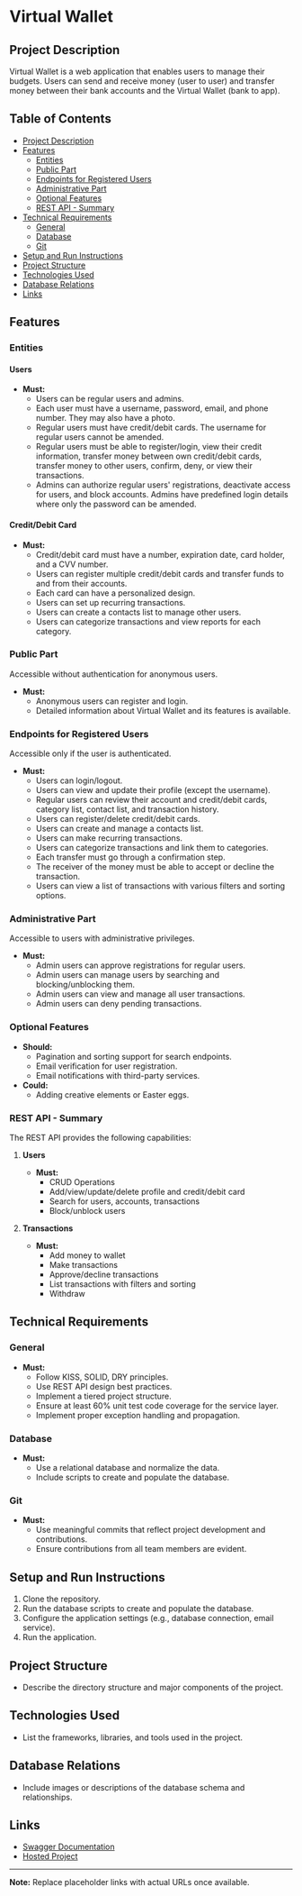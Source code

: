 # Virtual Wallet

## Project Description
Virtual Wallet is a web application that enables users to manage their budgets. Users can send and receive money (user to user) and transfer money between their bank accounts and the Virtual Wallet (bank to app).

## Table of Contents
- [Project Description](#project-description)
- [Features](#features)
  - [Entities](#entities)
  - [Public Part](#public-part)
  - [Endpoints for Registered Users](#endpoints-for-registered-users)
  - [Administrative Part](#administrative-part)
  - [Optional Features](#optional-features)
  - [REST API - Summary](#rest-api---summary)
- [Technical Requirements](#technical-requirements)
  - [General](#general)
  - [Database](#database)
  - [Git](#git)
- [Setup and Run Instructions](#setup-and-run-instructions)
- [Project Structure](#project-structure)
- [Technologies Used](#technologies-used)
- [Database Relations](#database-relations)
- [Links](#links)

## Features

### Entities
#### Users
- **Must:**
  - Users can be regular users and admins.
  - Each user must have a username, password, email, and phone number. They may also have a photo.
  - Regular users must have credit/debit cards. The username for regular users cannot be amended.
  - Regular users must be able to register/login, view their credit information, transfer money between own credit/debit cards, transfer money to other users, confirm, deny, or view their transactions.
  - Admins can authorize regular users' registrations, deactivate access for users, and block accounts. Admins have predefined login details where only the password can be amended.
  
#### Credit/Debit Card
- **Must:**
  - Credit/debit card must have a number, expiration date, card holder, and a CVV number.
  - Users can register multiple credit/debit cards and transfer funds to and from their accounts.
  - Each card can have a personalized design.
  - Users can set up recurring transactions.
  - Users can create a contacts list to manage other users.
  - Users can categorize transactions and view reports for each category.

### Public Part
Accessible without authentication for anonymous users.
- **Must:**
  - Anonymous users can register and login.
  - Detailed information about Virtual Wallet and its features is available.

### Endpoints for Registered Users
Accessible only if the user is authenticated.
- **Must:**
  - Users can login/logout.
  - Users can view and update their profile (except the username).
  - Regular users can review their account and credit/debit cards, category list, contact list, and transaction history.
  - Users can register/delete credit/debit cards.
  - Users can create and manage a contacts list.
  - Users can make recurring transactions.
  - Users can categorize transactions and link them to categories.
  - Each transfer must go through a confirmation step.
  - The receiver of the money must be able to accept or decline the transaction.
  - Users can view a list of transactions with various filters and sorting options.

### Administrative Part
Accessible to users with administrative privileges.
- **Must:**
  - Admin users can approve registrations for regular users.
  - Admin users can manage users by searching and blocking/unblocking them.
  - Admin users can view and manage all user transactions.
  - Admin users can deny pending transactions.

### Optional Features
- **Should:**
  - Pagination and sorting support for search endpoints.
  - Email verification for user registration.
  - Email notifications with third-party services.
- **Could:**
  - Adding creative elements or Easter eggs.

### REST API - Summary
The REST API provides the following capabilities:
1. **Users**
   - **Must:**
     - CRUD Operations
     - Add/view/update/delete profile and credit/debit card
     - Search for users, accounts, transactions
     - Block/unblock users

2. **Transactions**
   - **Must:**
     - Add money to wallet
     - Make transactions
     - Approve/decline transactions
     - List transactions with filters and sorting
     - Withdraw

## Technical Requirements

### General
- **Must:**
  - Follow KISS, SOLID, DRY principles.
  - Use REST API design best practices.
  - Implement a tiered project structure.
  - Ensure at least 60% unit test code coverage for the service layer.
  - Implement proper exception handling and propagation.

### Database
- **Must:**
  - Use a relational database and normalize the data.
  - Include scripts to create and populate the database.

### Git
- **Must:**
  - Use meaningful commits that reflect project development and contributions.
  - Ensure contributions from all team members are evident.

## Setup and Run Instructions
1. Clone the repository.
2. Run the database scripts to create and populate the database.
3. Configure the application settings (e.g., database connection, email service).
4. Run the application.

## Project Structure
- Describe the directory structure and major components of the project.

## Technologies Used
- List the frameworks, libraries, and tools used in the project.

## Database Relations
- Include images or descriptions of the database schema and relationships.

## Links
- [Swagger Documentation](#)
- [Hosted Project](#)

---

**Note:** Replace placeholder links with actual URLs once available.
